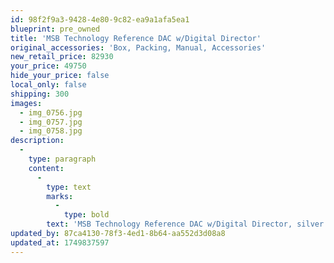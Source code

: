 ```yaml
---
id: 98f2f9a3-9428-4e80-9c82-ea9a1afa5ea1
blueprint: pre_owned
title: 'MSB Technology Reference DAC w/Digital Director'
original_accessories: 'Box, Packing, Manual, Accessories'
new_retail_price: 82930
your_price: 49750
hide_your_price: false
local_only: false
shipping: 300
images:
  - img_0756.jpg
  - img_0757.jpg
  - img_0758.jpg
description:
  -
    type: paragraph
    content:
      -
        type: text
        marks:
          -
            type: bold
        text: 'MSB Technology Reference DAC w/Digital Director, silver finish. DAC includes Renderer (network) module, AES/EBU module & Quad Rate USB module as well as standard S/PDIF module. Units are all in excellent condition with original boxes, packing and accessories. The combined retail price for all items is $82,930.00'
updated_by: 87ca4130-78f3-4ed1-8b64-aa552d3d08a8
updated_at: 1749837597
---
```

